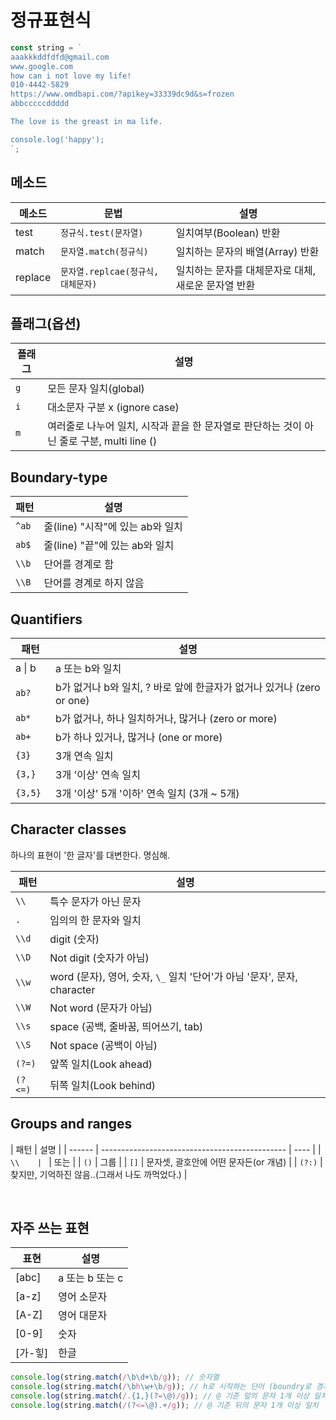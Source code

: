 # **정규표현식**

```js
const string = `
aaakkkddfdfd@gmail.com
www.google.com
how can i not love my life!
010-4442-5829
https://www.omdbapi.com/?apikey=33339dc9d&s=frozen
abbcccccddddd

The love is the greast in ma life.

console.log('happy');
`;
```

## 메소드

| 메소드  | 문법                               | 설명                                                |
| ------- | ---------------------------------- | --------------------------------------------------- |
| test    | `정규식.test(문자열)`              | 일치여부(Boolean) 반환                              |
| match   | `문자열.match(정규식)`             | 일치하는 문자의 배열(Array) 반환                    |
| replace | `문자열.replcae(정규식, 대체문자)` | 일치하는 문자를 대체문자로 대체, 새로운 문자열 반환 |

## 플래그(옵션)

| 플래그 | 설명                                                                                      |
| ------ | ----------------------------------------------------------------------------------------- |
| `g`    | 모든 문자 일치(global)                                                                    |
| `i`    | 대소문자 구분 x (ignore case)                                                             |
| `m`    | 여러줄로 나누어 일치, 시작과 끝을 한 문자열로 판단하는 것이 아닌 줄로 구분, multi line () |

## Boundary-type

| 패턴  | 설명                             |
| ----- | -------------------------------- |
| `^ab` | 줄(line) "시작"에 있는 ab와 일치 |
| `ab$` | 줄(line) "끝"에 있는 ab와 일치   |
| `\\b` | 단어를 경계로 함                 |
| `\\B` | 단어를 경계로 하지 않음          |

## Quantifiers

| 패턴         | 설명                                                                  |
| ------------ | --------------------------------------------------------------------- |
| a &verbar; b | a 또는 b와 일치                                                       |
| `ab?`        | b가 없거나 b와 일치, ? 바로 앞에 한글자가 없거나 있거나 (zero or one) |
| `ab* `       | b가 없거나, 하나 일치하거나, 많거나 (zero or more)                    |
| `ab+ `       | b가 하나 있거나, 많거나 (one or more)                                 |
| `{3} `       | 3개 연속 일치                                                         |
| `{3,} `      | 3개 '이상' 연속 일치                                                  |
| `{3,5} `     | 3개 '이상' 5개 '이하' 연속 일치 (3개 ~ 5개)                           |

## Character classes

하나의 표현이 '한 글자'를 대변한다. 명심해.

| 패턴    | 설명                                                                     |
| ------- | ------------------------------------------------------------------------ |
| `\\ `   | 특수 문자가 아닌 문자                                                    |
| `.`     | 임의의 한 문자와 일치                                                    |
| `\\d`   | digit (숫자)                                                             |
| `\\D`   | Not digit (숫자가 아님)                                                  |
| `\\w`   | word (문자), 영어, 숫자, `\_` 일치 '단어'가 아님 '문자', 문자, character |
| `\\W`   | Not word (문자가 아님)                                                   |
| `\\s`   | space (공백, 줄바꿈, 띄어쓰기, tab)                                      |
| `\\S`   | Not space (공백이 아님)                                                  |
| `(?=)`  | 앞쪽 일치(Look ahead)                                                    |
| `(?<=)` | 뒤쪽 일치(Look behind)                                                   |

## Groups and ranges

| 패턴   | 설명                                           |
| ------ | ---------------------------------------------- | ---- |
| `\\    | `                                              | 또는 |
| `()`   | 그룹                                           |
| `[]`   | 문자셋, 괄호안에 어떤 문자든(or 개념)          |
| `(?:)` | 찾지만, 기억하진 않음..(그래서 나도 까먹었다.) |

</br>

## **자주 쓰는 표현**

| 표현    | 설명            |
| ------- | --------------- |
| [abc]   | a 또는 b 또는 c |
| [a-z]   | 영어 소문자     |
| [A-Z]   | 영어 대문자     |
| [0-9]   | 숫자            |
| [가-힣] | 한글            |

```js
console.log(string.match(/\b\d+\b/g)); // 숫자열
console.log(string.match(/\bh\w+\b/g)); // h로 시작하는 단어 (boundry로 경계)
console.log(string.match(/.{1,}(?=\@)/g)); // @ 기준 앞의 문자 1개 이상 일치
console.log(string.match(/(?<=\@).+/g)); // @ 기준 뒤의 문자 1개 이상 일치
```
